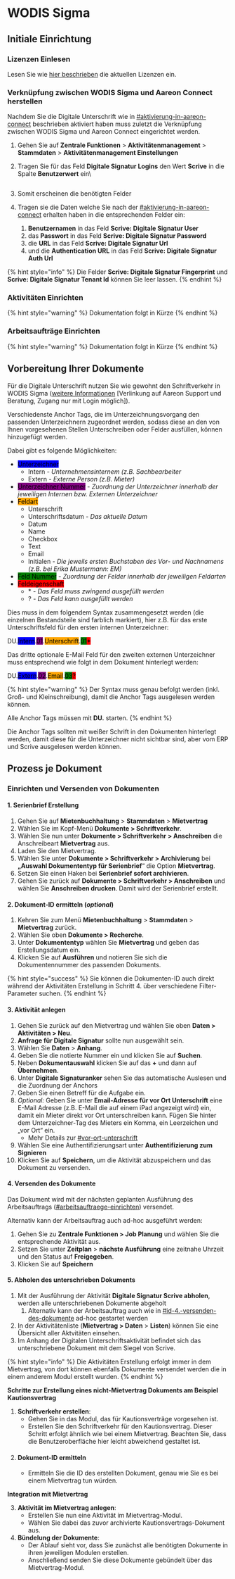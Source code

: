 # WODIS Sigma

## Initiale Einrichtung

### Lizenzen Einlesen

Lesen Sie wie [hier beschrieben](../../../erps/wodis-sigma.md#aareon-connect-in-wodis-sigma-aktivieren-lizenzen-einlesen) die aktuellen Lizenzen ein.

### Verknüpfung zwischen WODIS Sigma und Aareon Connect herstellen

Nachdem Sie die Digitale Unterschrift wie in [#aktivierung-in-aareon-connect](../scrive-technologie-partner.md#aktivierung-in-aareon-connect "mention") beschrieben aktiviert haben muss zuletzt die Verknüpfung zwischen WODIS Sigma und Aareon Connect eingerichtet werden.

1. Gehen Sie auf **Zentrale Funktionen** > **Aktivitätenmanagement** > **Stammdaten** > **Aktivitätenmanagement Einstellungen**
2.  Tragen Sie für das Feld **Digitale Signatur Logins** den Wert **Scrive** in die Spalte **Benutzerwert** ein\


    <figure><img src="../../../.gitbook/assets/image (36).png" alt=""><figcaption></figcaption></figure>
3. Somit erscheinen die benötigten Felder
4. Tragen sie die Daten welche Sie nach der [#aktivierung-in-aareon-connect](../scrive-technologie-partner.md#aktivierung-in-aareon-connect "mention") erhalten haben in die entsprechenden Felder ein:
   1. **Benutzernamen** in das Feld **Scrive: Digitale Signatur User**
   2. das **Passwort** in das Feld **Scrive: Digitale Signatur Password**
   3. die **URL** in das Feld **Scrive: Digitale Signatur Url**
   4. und die **Authentication URL** in das Feld **Scrive: Digitale Signatur Auth Url**

{% hint style="info" %}
Die Felder **Scrive: Digitale Signatur Fingerprint** und **Scrive: Digitale Signatur Tenant Id** können Sie leer lassen.
{% endhint %}

### Aktivitäten Einrichten

{% hint style="warning" %}
Dokumentation folgt in Kürze
{% endhint %}

### Arbeitsaufträge Einrichten

{% hint style="warning" %}
Dokumentation folgt in Kürze
{% endhint %}

## Vorbereitung Ihrer Dokumente

Für die Digitale Unterschrift nutzen Sie wie gewohnt den Schriftverkehr in WODIS Sigma ([weitere Informationen](https://www.aareon.de/Support\_und\_Wissen/Dossier\_Schriftverkehr\_mit\_Wodis\_Sigma.212684.html) \[Verlinkung auf Aareon Support und Beratung, Zugang nur mit Login möglich]).

Verschiedenste Anchor Tags, die im Unterzeichnungsvorgang den passenden Unterzeichnern zugeordnet werden, sodass diese an den von Ihnen vorgesehenen Stellen Unterschreiben oder Felder ausfüllen, können hinzugefügt werden.

Dabei gibt es folgende Möglichkeiten:

* <mark style="background-color:blue;">Unterzeichner</mark>
  * Intern _- Unternehmensinternem (z.B. Sachbearbeiter_
  * Extern _- Externe Person (z.B. Mieter)_
* <mark style="background-color:purple;">Unterzeichner Nummer</mark> - _Zuordnung der Unterzeichner innerhalb der jeweiligen Internen bzw. Externen Unterzeichner_
* <mark style="background-color:orange;">Feldart</mark>
  * Unterschrift
  * Unterschriftsdatum _- Das aktuelle Datum_
  * Datum
  * Name
  * Checkbox
  * Text
  * Email
  * Initialen _- Die jeweils ersten Buchstaben des Vor- und Nachnamens (z.B. bei Erika Mustermann: EM)_
* <mark style="background-color:green;">Feld Nummer</mark> _- Zuordnung der Felder innerhalb der jeweiligen Feldarten_
* <mark style="background-color:red;">Feldeigenschaft</mark>
  * \* _- Das Feld muss zwingend ausgefüllt werden_
  * ? _- Das Feld kann ausgefüllt werden_

Dies muss in dem folgendem Syntax zusammengesetzt werden (die einzelnen Bestandsteile sind farblich markiert), hier z.B. für das erste Unterschriftsfeld für den ersten internen Unterzeichner:

DU.<mark style="background-color:blue;">Intern</mark>.<mark style="background-color:purple;">01</mark>.<mark style="background-color:orange;">Unterschrift</mark>.<mark style="background-color:green;">01</mark><mark style="background-color:red;">\*</mark>

Das dritte optionale E-Mail Feld für den zweiten externen Unterzeichner muss entsprechend wie folgt in dem Dokument hinterlegt werden:

DU.<mark style="background-color:blue;">Extern</mark>.<mark style="background-color:purple;">02</mark>.<mark style="background-color:orange;">Email</mark>.<mark style="background-color:green;">03</mark><mark style="background-color:red;">?</mark>

{% hint style="warning" %}
Der Syntax muss genau befolgt werden (inkl. Groß- und Kleinschreibung), damit die Anchor Tags ausgelesen werden können.

Alle Anchor Tags müssen mit **DU.** starten.
{% endhint %}

Die Anchor Tags sollten mit weißer Schrift in den Dokumenten hinterlegt werden, damit diese für die Unterzeichner nicht sichtbar sind, aber vom ERP und Scrive ausgelesen werden können.

## Prozess je Dokument

### Einrichten und Versenden von Dokumenten

#### 1. Serienbrief Erstellung&#x20;

1. Gehen Sie auf **Mietenbuchhaltung** > **Stammdaten** > **Mietvertrag**
2. Wählen Sie im Kopf-Menü **Dokumente > Schriftverkehr**.
3. Wählen Sie nun unter **Dokumente > Schriftverkehr > Anschreiben** die Anschreibeart **Mietvertrag** aus.
4. Laden Sie den Mietvertrag.
5. Wählen Sie unter  **Dokumente > Schriftverkehr > Archivierung**  bei **„Auswahl Dokumententyp für Serienbrief**“ die Option **Mietvertrag**.
6. Setzen Sie einen Haken bei **Serienbrief sofort archivieren**.
7. Gehen Sie zurück auf **Dokumente > Schriftverkehr > Anschreiben** und wählen Sie **Anschreiben drucken**. Damit wird der Serienbrief erstellt.

#### **2. Dokument-ID ermitteln (**_**optional**_**)**

1. Kehren Sie zum Menü **Mietenbuchhaltung** > **Stammdaten** > **Mietvertrag** zurück.
2. Wählen Sie oben **Dokumente > Recherche**.
3. Unter **Dokumententyp** wählen Sie **Mietvertrag** und geben das Erstellungsdatum ein.
4. Klicken Sie auf **Ausführen** und notieren Sie sich die Dokumentennummer des passenden Dokuments.

{% hint style="success" %}
Sie können die Dokumenten-ID auch direkt während der Aktivitäten Erstellung in Schritt 4. über verschiedene Filter-Parameter suchen.
{% endhint %}

#### 3.  Aktivität anlegen

1. Gehen Sie zurück auf den Mietvertrag und wählen Sie oben **Daten > Aktivitäten > Neu**.
2. **Anfrage für Digitale Signatur** sollte nun ausgewählt sein.
3. Wählen Sie **Daten** > **Anhang**.
4. Geben Sie die notierte Nummer ein und klicken Sie auf **Suchen**.
5. Neben **Dokumentauswahl** klicken Sie auf das **+** und dann auf **Übernehmen**.
6. Unter **Digitale Signaturanker** sehen Sie das automatische Auslesen und die Zuordnung der Anchors
7. Geben Sie einen Betreff für die Aufgabe ein.
8. _Optional:_ Geben Sie unter **Email-Adresse für vor Ort Unterschrift** eine E-Mail Adresse (z.B. E-Mail die auf einem iPad angezeigt wird) ein, damit ein Mieter direkt vor Ort unterschreiben kann. Fügen Sie hinter dem Unterzeichner-Tag des Mieters ein Komma, ein Leerzeichen und „vor Ort“ ein.
   * Mehr Details zur [#vor-ort-unterschrift](../scrive-technologie-partner.md#vor-ort-unterschrift "mention")
9. Wählen Sie eine Authentifizierungsart unter **Authentifizierung zum Signieren**
10. Klicken Sie auf **Speichern**, um die Aktivität abzuspeichern und das Dokument zu versenden.

#### 4. Versenden des Dokumente

Das Dokument wird mit der nächsten geplanten Ausführung des Arbeitsauftrags ([#arbeitsauftraege-einrichten](wodis-sigma.md#arbeitsauftraege-einrichten "mention")) versendet.

Alternativ kann der Arbeitsauftrag auch ad-hoc ausgeführt werden:

1. Gehen Sie zu **Zentrale Funktionen > Job Planung** und wählen Sie die entsprechende Aktivität aus.
2. Setzen Sie unter **Zeitplan** > **nächste Ausführung** eine zeitnahe Uhrzeit und den Status auf **Freigegeben**.
3. Klicken Sie auf **Speichern**

#### 5.  Abholen des unterschrieben Dokuments

1. Mit der Ausführung der Aktivität **Digitale Signatur Scrive abholen**, werden alle unterschriebenen Dokumente abgeholt
   1. Alternativ kann der Arbeitsauftrag auch wie in [#id-4.-versenden-des-dokumente](wodis-sigma.md#id-4.-versenden-des-dokumente "mention") ad-hoc gestartet werden
2. In der Aktivitätenliste (**Mietvertrag > Daten** > **Listen**) können Sie eine Übersicht aller Aktvitäten einsehen.
3. Im Anhang der Digitalen Unterschriftsaktivität befindet sich das unterschriebene Dokument mit dem Siegel von Scrive.

{% hint style="info" %}
Die Aktivitäten Erstellung erfolgt immer in dem Mietvertrag, von dort können ebenfalls Dokumente versendet werden die in einem anderem Modul erstellt wurden.
{% endhint %}

**Schritte zur Erstellung eines nicht-Mietvertrag Dokuments am Beispiel Kautionsvertrag**

1. **Schriftverkehr erstellen**:
   * Gehen Sie in das Modul, das für Kautionsverträge vorgesehen ist.
   * Erstellen Sie den Schriftverkehr für den Kautionsvertrag. Dieser Schritt erfolgt ähnlich wie bei einem Mietvertrag. Beachten Sie, dass die Benutzeroberfläche hier leicht abweichend gestaltet ist.
2. #### **Dokument-ID ermitteln**
   * Ermitteln Sie die ID des erstellten Dokument, genau wie Sie es bei einem Mietvertrag tun würden.

**Integration mit Mietvertrag**

3. **Aktivität im Mietvertrag anlegen**:
   * Erstellen Sie nun eine Aktivität im Mietvertrag-Modul.
   * Wählen Sie dabei das zuvor archivierte Kautionsvertrags-Dokument aus.
4. **Bündelung der Dokumente**:
   * Der Ablauf sieht vor, dass Sie zunächst alle benötigten Dokumente in ihren jeweiligen Modulen erstellen.
   * Anschließend senden Sie diese Dokumente gebündelt über das Mietvertrag-Modul.
